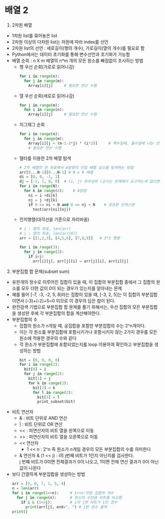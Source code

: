 # 배열 2
1. 2차원 배열
- 1차원 list를 묶어놓은 list
- 2차원 이상의 다차원 list는 차원에 따라 index를 선언
- 2차원 list의 선언 : 세로길이(행의 개수), 가로길이(열의 개수)를 필요로 함
- Python에서는 데이터 초기화를 통해 변수선언과 초기화가 가능함
- 배열 순회 : n X m 배열의 n*m 개의 모든 원소를 빠짐없이 조사하는 방법
  - 행 우선 순회(가로로 읽어나감)
    ```python
    for i in range(n):
      for j in range(m):
        Array[i][j]     # 필요한 연산 수행
    ```
  - 열 우선 순회(세로로 읽어나감)
    ```python
    for j in range(m):
      for i in range(n):
        Array[i][j]     # 필요한 연산 수행
    ```
  - 지그재그 순회
    ```python
    for i in range(n):
      for j in range(m):
        Array[i][j + (m-1-2*j) * (i*2)]     # 짝수일때, 홀수일때 나눈 것
        # 필요한 연산 수행
    ```
  - 델타를 이용한 2차 배열 탐색
    ```python
    # 2차 배열의 한 좌표에서 4방향의 인접 배열 요소를 탐색하는 방법
    arr[0...N-1][0...N-1] # N x N 배열
    di = [0, 0, -1, 1] 
    dj = [-1, 1, 0, 0]  # (i, j) 좌우상하 (순서는 문제에서 요구하는게 없다면 본인이 원하는대로)
    for i in range(N):
      for k in range(4):    # 4방향
        ni = i +di[k]
        nj = j +dj[k]
        if 0 <= ni < N and 0 <= nj < N    # 유효한 인덱스면
          test(arr[ni][nj])
    ```
  - 전치행렬(대각선을 기준으로 자리바꿈)
    ```python
    # i : 행의 좌표, len(arr)
    # j : 열의 좌표, len(arr[0])
    arr = [[1,2,3], [4,5,6], [7,8,9]]   # 3*3 행렬
    
    for i in range(3):
      for j in range(3):
        if i<j:
          arr[i][j], arr[j][i] = arr[j][i], arr[i][j]
    ```

2. 부분집합 합 문제(subset sum)
- 유한개의 정수로 이루어진 집합이 있을 때, 이 집합의 부분집합 중에서 그 집합의 원소를 모두 더한 값이 0이 되는 경우가 있는지를 알아내는 문제
- 예를 들어 [-7, -3, -2, 5, 8]라는 집합이 있을 때, [-3, 2, 5]는 이 집합의 부분집합이면서 (-3)+(-2)+5=0 이므로 이 경우의 답은 참이 된다.
- 완전검색 기법으로 부분집합 합 문제를 풀기 위해서는, 우선 집합의 모든 부분집합을 생성한 후에 각 부분집합의 합을 계산해야한다.
- 부분집합의 수
  - 집합의 원소가 n개일 때, 공집합을 포함한 부분집합의 수는 2^n개이다.
  - 이는 각 원소를 부분집합에 포함시키거나 포함시키지 않는 2가지 경우를 모든 원소에 적용한 경우의 수와 같다
  - 각 원소가 부분집합에 포함되었는지를 loop 이용하여 확인하고 부분집합을 생성하는 방법
    ```python
    bit = [0, 0, 0, 0]
    for i in range(2):
      bit[0] = i
      for j in range(2):
        bit[1] = j
        for k in range(2):
          bit[2] = k
          for l in range(2):
            bit[3] = l
            print_subset(bit)
    ```
- 비트 연산자
  - & : 비트 단위로 AND 연산
  - | : 비트 단위로 OR 연산
  - << : 피연산자의 비트 열을 왼쪽으로 이동
  - \>> : 피연산자의 비트 열을 오른쪽으로 이동
  - << 연산자
    - 1 << n : 2^n 즉 원소가 n개일 경우의 모든 부분집합의 수를 의미한다
  - & 연산자 & (1 << j) : i의 j번째 비트가 1인지 아닌지를 검사한다.  
    j 번쨰 비트가 0이면 전체결과가 0이 나오고, 1이면 전체 연산 결과가 0이 아닌 값이 나온다
- 보다 간결하게 부분집합을 생성하는 방법
  ```python
  arr = [3, 6, 7, 1, 5, 4]
  n = len(arr)
  for i in range(1<<n):     # 1<<n:부분 집합의 개수
    for j in range(n):      # 원소의 수만큼 비트를 비교함
      if i & (1<<j):        # i의 j번 비트가 1인 경우
        print(arr[j], end=", ") # j번 원소 출력
  print()
  ```




